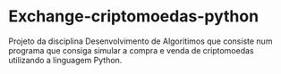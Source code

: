 # Exchange-criptomoedas-python
Projeto da disciplina Desenvolvimento de Algoritimos que consiste num programa que consiga simular a compra e venda de criptomoedas utilizando a linguagem Python.
